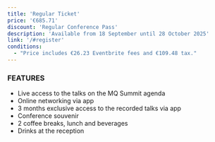 ```yaml
---
title: 'Regular Ticket'
price: '€685.71'
discount: 'Regular Conference Pass'
description: 'Available from 18 September until 28 October 2025'
link: '/#register'
conditions:
  - "Price includes €26.23 Eventbrite fees and €109.48 tax."
---
```


### FEATURES

- Live access to the talks on the MQ Summit agenda
- Online networking via app
- 3 months exclusive access to the recorded talks via app
- Conference souvenir
- 2 coffee breaks, lunch and beverages
- Drinks at the reception

